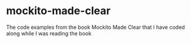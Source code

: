 # mockito-made-clear
The code examples from the book Mockito Made Clear that I have coded along while I was reading the book
